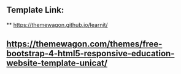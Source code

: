 ## Template Link:
** https://themewagon.github.io/learnit/
## https://themewagon.com/themes/free-bootstrap-4-html5-responsive-education-website-template-unicat/